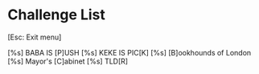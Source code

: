 # Challenge List

[Esc: Exit menu]

[%s] BABA IS [P]USH
[%s] KEKE IS PIC[K]
[%s] [B]ookhounds of London
[%s] Mayor's [C]abinet
[%s] TLD[R]

